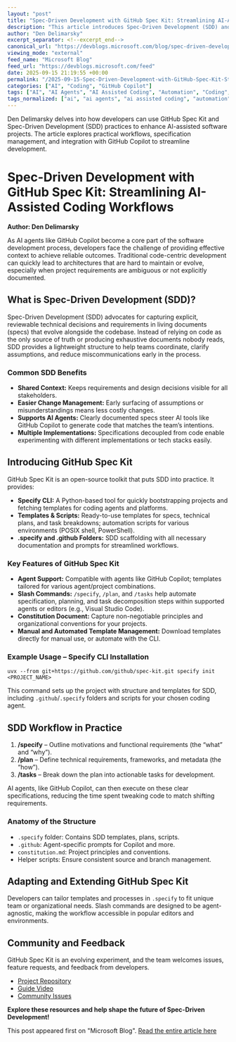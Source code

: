 ```yaml
---
layout: "post"
title: "Spec-Driven Development with GitHub Spec Kit: Streamlining AI-Assisted Coding Workflows"
description: "This article introduces Spec-Driven Development (SDD) and the GitHub Spec Kit, an open-source toolkit enabling developers to define requirements, plan technical architectures, and manage tasks through AI agents like GitHub Copilot. Learn how structured specifications lead to more maintainable software, facilitate collaboration, and streamline building with AI-powered tools in environments like Visual Studio Code."
author: "Den Delimarsky"
excerpt_separator: <!--excerpt_end-->
canonical_url: "https://devblogs.microsoft.com/blog/spec-driven-development-spec-kit"
viewing_mode: "external"
feed_name: "Microsoft Blog"
feed_url: "https://devblogs.microsoft.com/feed"
date: 2025-09-15 21:19:55 +00:00
permalink: "/2025-09-15-Spec-Driven-Development-with-GitHub-Spec-Kit-Streamlining-AI-Assisted-Coding-Workflows.html"
categories: ["AI", "Coding", "GitHub Copilot"]
tags: ["AI", "AI Agents", "AI Assisted Coding", "Automation", "Coding", "Development Workflows", "GitHub", "GitHub Copilot", "GitHub Spec Kit", "News", "Open Source Tools", "Project Templates", "Python", "Requirements Engineering", "SDD", "Spec Driven Development", "Specify CLI", "VS Code"]
tags_normalized: ["ai", "ai agents", "ai assisted coding", "automation", "coding", "development workflows", "github", "github copilot", "github spec kit", "news", "open source tools", "project templates", "python", "requirements engineering", "sdd", "spec driven development", "specify cli", "vs code"]
---
```


Den Delimarsky delves into how developers can use GitHub Spec Kit and Spec-Driven Development (SDD) practices to enhance AI-assisted software projects. The article explores practical workflows, specification management, and integration with GitHub Copilot to streamline development.<!--excerpt_end-->

# Spec-Driven Development with GitHub Spec Kit: Streamlining AI-Assisted Coding Workflows

**Author: Den Delimarsky**

As AI agents like GitHub Copilot become a core part of the software development process, developers face the challenge of providing effective context to achieve reliable outcomes. Traditional code-centric development can quickly lead to architectures that are hard to maintain or evolve, especially when project requirements are ambiguous or not explicitly documented.

## What is Spec-Driven Development (SDD)?

Spec-Driven Development (SDD) advocates for capturing explicit, reviewable technical decisions and requirements in living documents (specs) that evolve alongside the codebase. Instead of relying on code as the only source of truth or producing exhaustive documents nobody reads, SDD provides a lightweight structure to help teams coordinate, clarify assumptions, and reduce miscommunications early in the process.

### Common SDD Benefits

- **Shared Context:** Keeps requirements and design decisions visible for all stakeholders.
- **Easier Change Management:** Early surfacing of assumptions or misunderstandings means less costly changes.
- **Supports AI Agents:** Clearly documented specs steer AI tools like GitHub Copilot to generate code that matches the team’s intentions.
- **Multiple Implementations:** Specifications decoupled from code enable experimenting with different implementations or tech stacks easily.

## Introducing GitHub Spec Kit

GitHub Spec Kit is an open-source toolkit that puts SDD into practice. It provides:

- **Specify CLI:** A Python-based tool for quickly bootstrapping projects and fetching templates for coding agents and platforms.
- **Templates & Scripts:** Ready-to-use templates for specs, technical plans, and task breakdowns; automation scripts for various environments (POSIX shell, PowerShell).
- **.specify and .github Folders:** SDD scaffolding with all necessary documentation and prompts for streamlined workflows.

### Key Features of GitHub Spec Kit

- **Agent Support:** Compatible with agents like GitHub Copilot; templates tailored for various agent/project combinations.
- **Slash Commands:** `/specify`, `/plan`, and `/tasks` help automate specification, planning, and task decomposition steps within supported agents or editors (e.g., Visual Studio Code).
- **Constitution Document:** Capture non-negotiable principles and organizational conventions for your projects.
- **Manual and Automated Template Management:** Download templates directly for manual use, or automate with the CLI.

### Example Usage – Specify CLI Installation

```shell
uvx --from git+https://github.com/github/spec-kit.git specify init <PROJECT_NAME>
```

This command sets up the project with structure and templates for SDD, including `.github`/`.specify` folders and scripts for your chosen coding agent.

## SDD Workflow in Practice

1. **/specify** – Outline motivations and functional requirements (the “what” and “why”).
2. **/plan** – Define technical requirements, frameworks, and metadata (the “how”).
3. **/tasks** – Break down the plan into actionable tasks for development.

AI agents, like GitHub Copilot, can then execute on these clear specifications, reducing the time spent tweaking code to match shifting requirements.

### Anatomy of the Structure

- `.specify` folder: Contains SDD templates, plans, scripts.
- `.github`: Agent-specific prompts for Copilot and more.
- `constitution.md`: Project principles and conventions.
- Helper scripts: Ensure consistent source and branch management.

## Adapting and Extending GitHub Spec Kit

Developers can tailor templates and processes in `.specify` to fit unique team or organizational needs. Slash commands are designed to be agent-agnostic, making the workflow accessible in popular editors and environments.

## Community and Feedback

GitHub Spec Kit is an evolving experiment, and the team welcomes issues, feature requests, and feedback from developers.

- [Project Repository](https://github.com/github/spec-kit)
- [Guide Video](https://www.youtube.com/watch?v=a9eR1xsfvHg&pp=ygUIc3BlYyBraXQ%3D)
- [Community Issues](https://github.com/github/spec-kit/issues)

**Explore these resources and help shape the future of Spec-Driven Development!**

This post appeared first on "Microsoft Blog". [Read the entire article here](https://devblogs.microsoft.com/blog/spec-driven-development-spec-kit)
